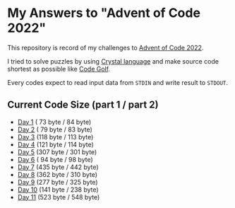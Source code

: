 # My Answers to "Advent of Code 2022"

This repository is record of my challenges to [Advent of Code 2022](https://adventofcode.com/2022).

I tried to solve puzzles by using [Crystal language](https://crystal-lang.org/) and make source code shortest as possible like [Code Golf](https://en.wikipedia.org/wiki/Code_golf).

Every codes expect to read input data from `STDIN` and write result to `STDOUT`.

## Current Code Size (part 1 / part 2)

- [Day 1](https://github.com/arcage/advent_of_code_2022/tree/main/day01) ( 73 byte /  84 byte)
- [Day 2](https://github.com/arcage/advent_of_code_2022/tree/main/day02) ( 79 byte /  83 byte)
- [Day 3](https://github.com/arcage/advent_of_code_2022/tree/main/day03) (118 byte / 113 byte)
- [Day 4](https://github.com/arcage/advent_of_code_2022/tree/main/day04) (121 byte / 114 byte)
- [Day 5](https://github.com/arcage/advent_of_code_2022/tree/main/day05) (307 byte / 301 byte)
- [Day 6](https://github.com/arcage/advent_of_code_2022/tree/main/day06) ( 94 byte /  98 byte)
- [Day 7](https://github.com/arcage/advent_of_code_2022/tree/main/day07) (435 byte / 442 byte)
- [Day 8](https://github.com/arcage/advent_of_code_2022/tree/main/day08) (362 byte / 310 byte)
- [Day 9](https://github.com/arcage/advent_of_code_2022/tree/main/day09) (277 byte / 325 byte)
- [Day 10](https://github.com/arcage/advent_of_code_2022/tree/main/day10) (141 byte / 238 byte)
- [Day 11](https://github.com/arcage/advent_of_code_2022/tree/main/day11) (523 byte / 548 byte)